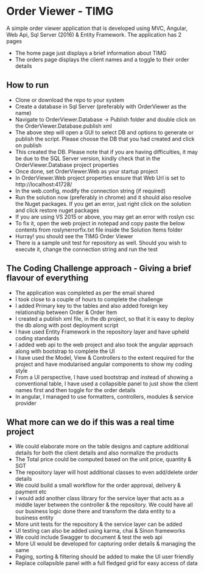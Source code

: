# Order Viewer - TIMG

A simple order viewer application that is developed using MVC, Angular, Web Api, Sql Server (2016) & Entity Framework. 
The application has 2 pages
* The home page just displays a brief information about TIMG
* The orders page displays the client names and a toggle to their order details

## How to run

* Clone or download the repo to your system
* Create a database in Sql Server (preferably with OrderViewer as the name)
* Navigate to OrderViewer.Database -> Publish folder and double click on the OrderViewer.Database.publish xml
* The above step will open a GUI to select DB and options to generate or publish the script. Please choose the DB that you had created and click on publish
* This created the DB. Please note that if you are having difficulties, it may be due to the SQL Server version, kindly check that in the OrderViewer.Database project properties
* Once done, set OrderViewer.Web as your startup project
* In OrderViewer.Web project properties ensure that Web Url is set to http://localhost:41728/
* In the web.config, modify the connection string (if required)
* Run the solution now (preferably in chrome) and it should also resolve the Nuget packages. If you get an error, just right click on the solution and click restore nuget packages
* If you are using VS 2015 or above, you may get an error with roslyn csc
* To fix it, open the web project in notepad and copy paste the below contents from roslynerrorfix.txt file inside the Solution Items folder
* Hurray! you should see the TIMG Order Viewer
* There is a sample unit test for repository as well. Should you wish to execute it, change the connection string and run the test

## The Coding Challenge approach - Giving a brief flavour of everything

* The application was completed as per the email shared
* I took close to a couple of hours to complete the challenge
* I added Primary key to the tables and also added foreign key relationship between Order & Order Item
* I created a publish xml file, in the db project, so that it is easy to deploy the db along with post deployment script
* I have used Entity Framework in the repository layer and have upheld coding standards
* I added web api to the web project and also took the angular approach along with bootstrap to complete the UI
* I have used the Model, View & Controllers to the extent required for the project and have modularised angular components to show my coding style
* From a UI perspective, I have used bootstrap and instead of showing a conventional table, I have used a collapsible panel to just show the client names first and then toggle for the order details
* In angular, I managed to use formatters, controllers, modules & service provider

## What more can we do if this was a real time project

* We could elaborate more on the table designs and capture additional details for both the client details and also normalize the products
* The Total price could be computed based on the unit price, quantity & SGT
* The repository layer will host additional classes to even add/delete order details
* We could build a small workflow for the order approval, delivery & payment etc
* I would add another class library for the service layer that acts as a middle layer between the controller & the repository. We could have all our business logic done there and transform the data entity to a business entity
* More unit tests for the repository & the service layer can be added
* UI testing can also be added using karma, chai & Sinon frameworks
* We could include Swagger to document & test the web api
* More UI would be developed for capturing order details & managing the same
* Paging, sorting & filtering should be added to make the UI user friendly
* Replace collapsible panel with a full fledged grid for easy access of data